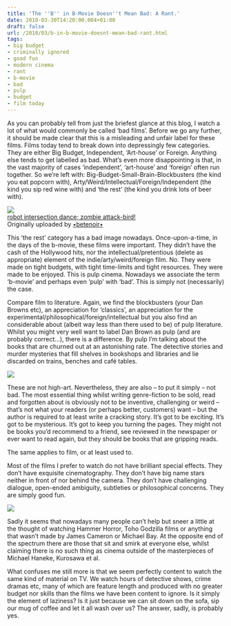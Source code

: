 ```yaml
---
title: 'The ''B'' in B-Movie Doesn''t Mean Bad: A Rant.'
date: 2010-03-30T14:20:00.004+01:00
draft: false
url: /2010/03/b-in-b-movie-doesnt-mean-bad-rant.html
tags: 
- big budget
- criminally ignored
- good fun
- modern cinema
- rant
- b-movie
- bad
- pulp
- budget
- film today
---
```


As you can probably tell from just the briefest glance at this blog, I watch a lot of what would commonly be called ‘bad films’. Before we go any further, it should be made clear that this is a misleading and unfair label for these films. Films today tend to break down into depressingly few categories. They are either Big Budget, Independent, ‘Art-house’ or Foreign. Anything else tends to get labelled as bad. What’s even more disappointing is that, in the vast majority of cases ‘independent’, ‘art-house’ and ‘foreign’ often run together. So we’re left with: Big-Budget-Small-Brain-Blockbusters (the kind you eat popcorn with), Arty/Weird/Intellectual/Foreign/Independent (the kind you sip red wine with) and ‘the rest’ (the kind you drink lots of beer with).  
  

[![](http://farm2.static.flickr.com/1164/826409648_a253feee95_m.jpg)](http://www.flickr.com/photos/trashd/826409648/ "photo sharing")  
[robot intersection dance; zombie attack-bird!](http://www.flickr.com/photos/trashd/826409648/)  
Originally uploaded by [٭betenoir٭](http://www.flickr.com/people/trashd/)

  
  
This ‘the rest’ category has a bad image nowadays. Once-upon-a-time, in the days of the b-movie, these films were important. They didn’t have the cash of the Hollywood hits, nor the intellectual/pretentious (delete as appropriate) element of the indie/arty/weird/foreign film. No. They were made on tight budgets, with tight time-limits and tight resources. They were made to be enjoyed. This is pulp cinema. Nowadays we associate the term ‘b-movie’ and perhaps even ‘pulp’ with ‘bad’. This is simply not (necessarily) the case.  
  
Compare film to literature. Again, we find the blockbusters (your Dan Browns etc), an appreciation for ‘classics’, an appreciation for the experimental/philosophical/foreign/intellectual but you also find an considerable about (albeit way less than there used to be) of pulp literature. Whilst you might very well want to label Dan Brown as pulp (and are probably correct…), there is a difference. By pulp I’m talking about the books that are churned out at an astonishing rate. The detective stories and murder mysteries that fill shelves in bookshops and libraries and lie discarded on trains, benches and café tables.  
  
[![](https://blogger.googleusercontent.com/img/b/R29vZ2xl/AVvXsEi99uY4To980mMNtEE_lEzis-1h8WFGtL8VojpnXxDi6pK0nvuhmaRyoofNWvLOltb-WimhxKs9kdCxDYaV6smC9iVKrrSJ4xZavOaNyJOoToELHL_nAmeFEEanKBrE3D-jcrkbHkbiEL0/s800/murder%20party.jpg)](http://picasaweb.google.com/lh/photo/VH99c4MBFa9MfviGuN2Wxg?authkey=Gv1sRgCLOUlsuAhc7uIA&feat=embedwebsite)  
  
These are not high-art. Nevertheless, they are also – to put it simply – not bad. The most essential thing whilst writing genre-fiction to be sold, read and forgotten about is obviously not to be inventive, challenging or weird – that’s not what your readers (or perhaps better, customers) want – but the author is required to at least write a cracking story. It’s got to be exciting. It’s got to be mysterious. It’s got to keep you turning the pages. They might not be books you’d recommend to a friend, see reviewed in the newspaper or ever want to read again, but they should be books that are gripping reads.  
  
The same applies to film, or at least used to.  
  
Most of the films I prefer to watch do not have brilliant special effects. They don’t have exquisite cinematography. They don’t have big name stars neither in front of nor behind the camera. They don’t have challenging dialogue, open-ended ambiguity, subtleties or philosophical concerns. They are simply good fun.  
  
[![](https://blogger.googleusercontent.com/img/b/R29vZ2xl/AVvXsEjn_nQ9slBF7LgY8DIw-tUC_vT0lWHzYg75nT3hNJ-Vc5s2viikp9QmD5I9emtSyOQqeyTHUxrs8Z8YdXFFGtb9vK5uXY7POdynulAIPsWf2bjRUch-7ORmCU9fSDQX6JLdEsiWhO_wd5U/s800/bloodanddonuts.jpg)](http://picasaweb.google.com/lh/photo/YLuNm9a6lia-kcDTVF8WRg?authkey=Gv1sRgCLOUlsuAhc7uIA&feat=embedwebsite)  
  
Sadly it seems that nowadays many people can’t help but sneer a little at the thought of watching Hammer Horror, Toho Godzilla films or anything that wasn’t made by James Cameron or Michael Bay. At the opposite end of the spectrum there are those that sit and smirk at everyone else, whilst claiming there is no such thing as cinema outside of the masterpieces of Michael Haneke, Kurosawa et al.  
  
What confuses me still more is that we seem perfectly content to watch the same kind of material on TV. We watch hours of detective shows, crime dramas etc, many of which are feature length and produced with no greater budget nor skills than the films we have been content to ignore. Is it simply the element of laziness? Is it just because we can sit down on the sofa, sip our mug of coffee and let it all wash over us? The answer, sadly, is probably yes.